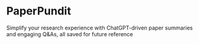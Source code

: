 # PaperPundit
Simplify your research experience with ChatGPT-driven paper summaries and engaging Q&amp;As, all saved for future reference
